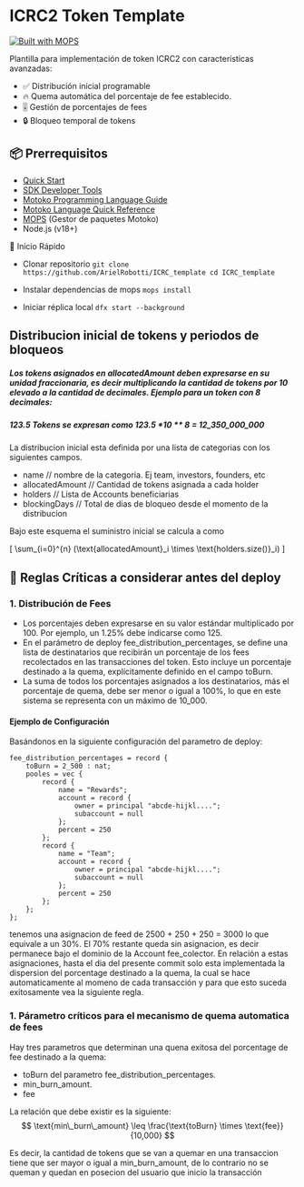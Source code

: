 # ICRC2 Token Template 

[![Built with MOPS](https://img.shields.io/badge/Built_with-MOPS-FFA000?style=flat-square)](https://mops.one)

Plantilla para implementación de token ICRC2 con características avanzadas:
- ✅ Distribución inicial programable
- 🔥 Quema automática del porcentaje de fee establecido.
- 🎚️ Gestión de porcentajes de fees
- 🔒 Bloqueo temporal de tokens

## 📦 Prerrequisitos
- [Quick Start](https://internetcomputer.org/docs/current/developer-docs/setup/deploy-locally)
- [SDK Developer Tools](https://internetcomputer.org/docs/current/developer-docs/setup/install)
- [Motoko Programming Language Guide](https://internetcomputer.org/docs/current/motoko/main/motoko)
- [Motoko Language Quick Reference](https://internetcomputer.org/docs/current/motoko/main/language-manual)
- [MOPS](https://docs.mops.one/quick-start) (Gestor de paquetes Motoko)
- Node.js (v18+)


🚀 Inicio Rápido

+ Clonar repositorio
` git clone https://github.com/ArielRobotti/ICRC_template
cd ICRC_template  `
+ Instalar dependencias de mops
`mops install`

+ Iniciar réplica local
`dfx start --background`

## Distribucion inicial de tokens y periodos de bloqueos
##### Los tokens asignados en allocatedAmount deben expresarse en su unidad fraccionaria, es decir multiplicando la cantidad de tokens por 10 elevado a la cantidad de decimales. Ejemplo para un token con 8 decimales: 
##### 123.5 Tokens se expresan como 123.5 *10 ** 8 = 12_350_000_000
La distribucion inicial esta definida por una lista de categorias con los siguientes campos. 
+ name // nombre de la categoria. Ej team, investors, founders, etc
+ allocatedAmount // Cantidad de tokens asignada a cada holder
+ holders  // Lista de Accounts beneficiarias
+ blockingDays // Total de dias de bloqueo desde el momento de la distribucion

Bajo este esquema el suministro inicial se calcula a como

\[
\sum_{i=0}^{n} (\text{allocatedAmount}_i \times \text{holders.size()}_i)
\]


## 🛑 Reglas Críticas a considerar antes del deploy
### 1. Distribución de Fees
+ Los porcentajes deben expresarse en su valor estándar multiplicado por 100. Por ejemplo, un 1.25% debe indicarse como 125.
+ En el parámetro de deploy fee_distribution_percentages, se define una lista de destinatarios que recibirán un porcentaje de los fees recolectados en las transacciones del token. Esto incluye un porcentaje destinado a la quema, explícitamente definido en el campo toBurn.
+ La suma de todos los porcentajes asignados a los destinatarios, más el porcentaje de quema, debe ser menor o igual a 100%, lo que en este sistema se representa con un máximo de 10_000.

#### Ejemplo de Configuración
Basándonos en la siguiente configuración del parametro de deploy:

```
fee_distribution_percentages = record {
    toBurn = 2_500 : nat;
    pooles = vec {
        record { 
            name = "Rewards";  
            account = record {
                owner = principal "abcde-hijkl...."; 
                subaccount = null
            }; 
            percent = 250 
        };
        record { 
            name = "Team";  
            account = record {
                owner = principal "abcde-hijkl...."; 
                subaccount = null
            }; 
            percent = 250 
        };
    };
};
```
tenemos una asignacion de feed de 2500 + 250 + 250 = 3000 lo que equivale a un 30%. El 70% restante queda sin asignacion, es decir permanece bajo el dominio de la Account fee_colector. 
En relación a estas asignaciones, hasta el dia del presente commit solo esta implementada la dispersion del porcentage destinado a la quema, la cual se hace automaticamente al momeno de cada transacción y para que esto suceda exitosamente vea la siguiente regla.

### 1. Párametro críticos para el mecanismo de quema automatica de fees

Hay tres parametros que determinan una quena exitosa del porcentage de fee destinado a la quema:

+ toBurn del parametro fee_distribution_percentages.
+ min_burn_amount.
+ fee

La relación que debe existir es la siguiente:
$$
\text{min\_burn\_amount} \leq \frac{\text{toBurn} \times \text{fee}}{10,000}
$$

Es decir, la cantidad de tokens que se van a quemar en una transaccion tiene que ser mayor o igual a min_burn_amount, de lo contrario no se queman y quedan en posecion del usuario que inicio la transacción